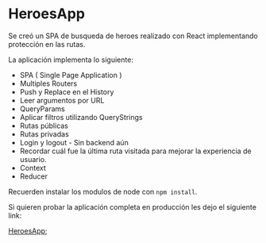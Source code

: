 # HeroesApp

Se creó un SPA de busqueda de heroes realizado con React implementando protección en las rutas.

La aplicación implementa lo siguiente:

- SPA ( Single Page Application )
- Multiples Routers
- Push y Replace en el History
- Leer argumentos por URL
- QueryParams
- Aplicar filtros utilizando QueryStrings
- Rutas públicas
- Rutas privadas
- Login y logout - Sin backend aún
- Recordar cuál fue la última ruta visitada para mejorar la experiencia de usuario.
- Context
- Reducer

Recuerden instalar los modulos de node con `npm install`.

Si quieren probar la aplicación completa en producción les dejo el siguiente link: 

[HeroesApp](https://gastonkhouri.github.io/login);
